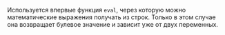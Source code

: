 Используется впервые функция ```eval```, через которую можно математические выражения получать из строк. Только в этом случае она возвращает булевое значение и зависит уже от двух переменных.